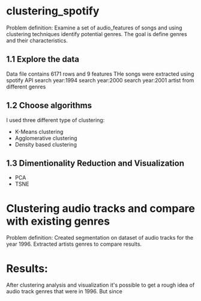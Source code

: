# clustering_spotify

Problem definition: 
Examine a set of audio_features of songs and using clustering techniques identify potential genres.
The goal is define genres and their characteristics.

## 1.1 Explore the data
Data file contains 6171 rows and 9 features
THe songs were extracted using spotify API 
search year:1994
search year:2000
search year:2001
artist from different genres

## 1.2 Choose algorithms
I used three different type of clustering:
- K-Means clustering
- Agglomerative clustering
- Density based clustering

## 1.3 Dimentionality Reduction and Visualization

- PCA
- TSNE

# Clustering audio tracks and compare with existing genres

Problem definition: 
Created segmentation on dataset of audio tracks for the year 1996.
Extracted artists genres to compare results.

# Results:

After clustering analysis and visualization it's possible to get a rough idea of audio track genres that were in 1996.
But since 




